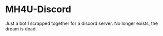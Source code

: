 # MH4U-Discord
Just a bot I scrapped together for a discord server.
No longer exists, the dream is dead.
